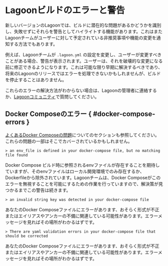 # Lagoonビルドのエラーと警告

新しいバージョンのLagoonでは、ビルドに潜在的な問題があるかどうかを識別し、失敗せずにそれらを警告としてハイライトする機能があります。これはまたLagoonチームがユーザーに対して予定されている非推奨事項や機能の変更を通知する方法でもあります。

例えば、Lagoonチームが `.lagoon.yml` の設定を変更し、ユーザーが変更すべきことがある場合、警告が表示されます。ユーザーは、それを破壊的な変更になる前に修正できるようになります。これは可能な限り早期に解決するべきであり、将来のLagoonのリリースではエラーを処理できないかもしれませんが、ビルドを停止することはありません。

これらのエラーの解決方法がわからない場合は、Lagoonの管理者に連絡するか、[Lagoonコミュニティ](../community/discord.md)で質問してください。

## Docker Composeのエラー { #docker-compose-errors }

[よくあるDocker Composeの問題](../concepts-basics/docker-compose-yml.md#common-docker-compose-issues)についてのセクションも参照してください。これらの問題の一部はそこでカバーされているかもしれません。

``` shell title="env_file エラーを示す Lagoon ビルド出力"
> an env_file is defined in your docker-compose file, but no matching file found
```

Docker Compose ビルド時に参照されるenvファイルが存在することを期待していますが、そのenvファイルはローカル開発環境でのみ存在するか、Dockerfileから除外されています。Lagoonチームは、Docker Composeがこのエラーを無視することを可能にするための作業を行っていますので、解決策が見つかるまでこの警告は続きます。

``` shell title="文字列キーエラーを示すLagoonビルド出力"
> an invalid string key was detected in your docker-compose file
```

あなたのDocker Composeファイルにエラーがあります、おそらく形式が不正またはエイリアスやアンカーの不備に関連している可能性があります。エラーメッセージを見ればその場所がわかるはずです。

``` shell title="yaml検証エラーを示すLagoonビルド出力"
> There are yaml validation errors in your docker-compose file that should be corrected
```

あなたのDocker Composeファイルにエラーがあります、おそらく形式が不正またはエイリアスやアンカーの不備に関連している可能性があります。エラーメッセージを見ればその場所がわかるはずです。
